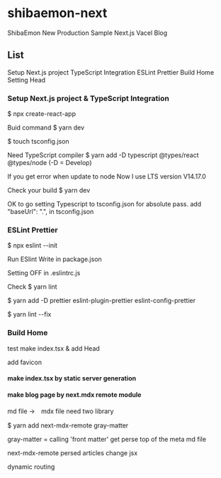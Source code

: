 # shibaemon-next

ShibaEmon New Production Sample
Next.js Vacel Blog

## List
Setup Next.js project
TypeScript Integration
ESLint Prettier
Build Home
Setting Head

### Setup Next.js project & TypeScript Integration
$ npx create-react-app

Buid command
$ yarn dev

$ touch tsconfig.json

Need TypeScript compiler
$ yarn add -D typescript @types/react @types/node
(-D = Develop)

If you get error when update to node 
Now I use LTS version V14.17.0

Check your build
$ yarn dev

OK to go
setting Typescript to tsconfig.json for absolute pass.
add "baseUrl": ".", in tsconfig.json

### ESLint Prettier

$ npx eslint --init

Run ESlint
Write in package.json

Setting OFF in .eslintrc.js

Check $ yarn lint

$ yarn add -D prettier eslint-plugin-prettier eslint-config-prettier

$ yarn lint --fix

### Build Home

test make index.tsx & add Head

add favicon

#### make index.tsx by static server generation
#### make blog page by next.mdx remote module

md file →　mdx file
need two library

$ yarn add next-mdx-remote gray-matter

gray-matter = calling 'front matter'
get perse top of the meta md file 

next-mdx-remote 
persed articles change jsx

dynamic routing
